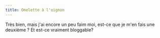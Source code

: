 ```yaml
---
title: Omelette à l'oignon
---
```


Très bien, mais j'ai encore un peu faim moi, est-ce que je m'en fais une
deuxième ? Et est-ce vraiment bloggable?

